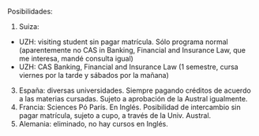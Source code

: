 Posibilidades:

1) Suiza: 
- UZH: visiting student sin pagar matrícula. Sólo programa normal (aparentemente no CAS in Banking, Financial and Insurance Law, que me interesa, mandé consulta igual)
- UZH: CAS Banking, Financial and Insurance Law (1 semestre, cursa viernes por la tarde y sábados por la mañana)
3) España: diversas universidades. Siempre pagando créditos de acuerdo a las materias cursadas. Sujeto a aprobación de la Austral igualmente. 
4) Francia: Sciences Pó París. En Inglés. Posibilidad de intercambio sin pagar matrícula, sujeto a cupo, a través de la Univ. Austral. 
5) Alemania: eliminado, no hay cursos en Inglés.